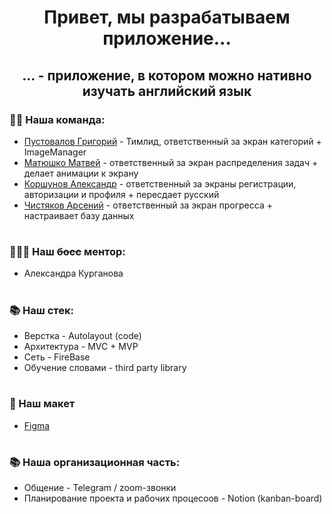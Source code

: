 <h1 align="center">Привет, мы разрабатываем приложение...</h1>
<h2 align="center">... - приложение, в котором можно нативно изучать английский язык</h2>

### 🤹‍♂️ Наша команда:
  * [Пустовалов Григорий](https://github.com/gp8stvlv) - Тимлид, ответственный за экран категорий + ImageManager
  * [Матюшко Матвей](https://github.com/ma14ew) - ответственный за экран распределения задач + делает анимации к экрану
  * [Коршунов Александр](https://github.com/CherryProgger) - ответственный за экраны регистрации, авторизации и профиля + пересдает русский
  * [Чистяков Арсений](https://github.com/Senyakas) - ответственный за экран прогресса + настраивает базу данных
#
### 👩🏼‍💻 Наш <s>босс</s> ментор:
  * Александра Курганова
#
### 📚 Наш стек:
  * Верстка - Autolayout (code)
  * Архитектура - MVC + MVP
  * Сеть - FireBase
  * Обучение словами - third party library
#
### 🪩 Наш макет
  * [Figma](https://www.figma.com/file/wxKMX9MxF8zgmq7ZrVekZ9/Untitled?type=design&node-id=23%3A798&mode=design&t=OeAxZfH8RPsutNgd-1)
#
### 📚 Наша организационная часть:
  * Общение - Telegram / zoom-звонки
  * Планирование проекта и рабочих процесоов - Notion (kanban-board)
#

